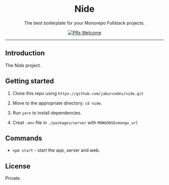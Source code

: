 <h1  align="center">
<br>
<br>Nide
</h1>

<p align="center">The best boilerplate for your Monorepo Fullstack projects.</p>

<p  align="center">
<a  href="http://makeapullrequest.com">
<img  src="https://img.shields.io/badge/PRs-welcome-brightgreen.svg?style=flat-square" alt="PRs Welcome">
</a>
</p>
<hr />  

## Introduction  

The Nide project.

## Getting started  

1. Clone this repo using `https://github.com/jaburcodes/nide.git`

2. Move to the appropriate directory: `cd nide`.<br />

3. Run `yarn` to install dependencies.<br />

4. Creat `.env` file in `./packages/server` with `MONGOOSE=mongo_url`<br />  

## Commands  

- `npm start` - start the app, server and web. 
  
## License  

Private.